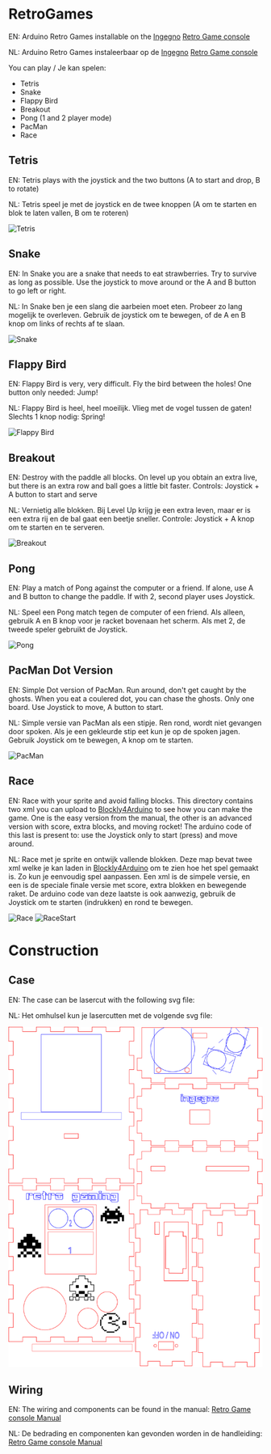 # RetroGames
EN: Arduino Retro Games installable on the [Ingegno](https://www.facebook.com/IngegnoMakerSpace/) [Retro Game console](https://docs.google.com/document/d/1rd5WztljQ4R-4YQH1UzbRDuTeg8SeEte_eZYg9qlx8Y/edit?usp=sharing) 

NL: Arduino Retro Games instaleerbaar op de [Ingegno](https://www.facebook.com/IngegnoMakerSpace/) [Retro Game console](https://docs.google.com/document/d/1rd5WztljQ4R-4YQH1UzbRDuTeg8SeEte_eZYg9qlx8Y/edit?usp=sharing) 

You can play / Je kan spelen:
* Tetris
* Snake
* Flappy Bird
* Breakout
* Pong (1 and 2 player mode)
* PacMan
* Race

## Tetris
EN: Tetris plays with the joystick and the two buttons (A to start and drop, B to rotate)

NL: Tetris speel je met de joystick en de twee knoppen (A om te starten en blok te laten vallen, B om te roteren)

![Tetris](https://github.com/ingegno/RetroGames/raw/master/docs/RetroGameTetris.jpg "Tetris")

## Snake
EN: In Snake you are a snake that needs to eat strawberries. Try to survive as long as possible. Use the joystick to move around or the A and B button to go left or right.

NL: In Snake ben je een slang die aarbeien moet eten. Probeer zo lang mogelijk te overleven. Gebruik de joystick om te bewegen, of de A en B knop om links of rechts af te slaan.

![Snake](https://github.com/ingegno/RetroGames/raw/master/docs/RetroGameSnake.jpg "Snake")

## Flappy Bird
EN: Flappy Bird is very, very difficult. Fly the bird between the holes! One button only needed: Jump!

NL: Flappy Bird is heel, heel moeilijk. Vlieg met de vogel tussen de gaten! Slechts 1 knop nodig: Spring!

![Flappy Bird](https://github.com/ingegno/RetroGames/raw/master/docs/RetroGameFlappy.jpg "Flappy Bird")

## Breakout
EN: Destroy with the paddle all blocks. On level up you obtain an extra live, but there is an extra row and ball goes a little bit faster. Controls: Joystick + A button to start and serve

NL: Vernietig alle blokken. Bij Level Up krijg je een extra leven, maar er is een extra rij en de bal gaat een beetje sneller. Controle: Joystick + A knop om te starten en te serveren.

![Breakout](https://github.com/ingegno/RetroGames/raw/master/docs/RetroGameBreakout.jpg "Breakout")

## Pong
EN: Play a match of Pong against the computer or a friend. If alone, use A and B button to change the paddle. If with 2, second player uses Joystick.

NL: Speel een Pong match tegen de computer of een friend. Als alleen, gebruik A en B knop voor je racket bovenaan het scherm. Als met 2, de tweede speler gebruikt de Joystick.

![Pong](https://github.com/ingegno/RetroGames/raw/master/docs/RetroGamePong.jpg "Pong")

## PacMan Dot Version
EN: Simple Dot version of PacMan. Run around, don't get caught by the ghosts. When you eat a coulered dot, you can chase the ghosts. Only one board. Use Joystick to move, A button to start.

NL: Simple versie van PacMan als een stipje. Ren rond, wordt niet gevangen door spoken. Als je een gekleurde stip eet kun je op de spoken jagen. Gebruik Joystick om te bewegen, A knop om te starten.

![PacMan](https://github.com/ingegno/RetroGames/raw/master/docs/RetroGamePacman.jpg "PacMan")


## Race
EN: Race with your sprite and avoid falling blocks. This directory contains two xml you can upload to [Blockly4Arduino](http://blokkencode.ingegno.be/index_en.html) to see how you can make the game. One is the easy version from the manual, the other is an advanced version with score, extra blocks, and moving rocket! The arduino code of this last is present to: use the Joystick only to start (press) and move around.

NL: Race met je sprite en ontwijk vallende blokken. Deze map bevat twee xml welke je kan laden in  [Blockly4Arduino](http://blokkencode.ingegno.be/index.html) om te zien hoe het spel gemaakt is. Zo kun je eenvoudig spel aanpassen. Een xml is de simpele versie, en een is de speciale finale versie met score, extra blokken en bewegende raket. De arduino code van deze laatste is ook aanwezig, gebruik de Joystick om te starten (indrukken) en rond te bewegen.

![Race](https://github.com/ingegno/RetroGames/raw/master/docs/RetroGameRace.jpg "Race") 
![RaceStart](https://github.com/ingegno/RetroGames/raw/master/docs/RetroGameRaceStart.jpg "RaceStart")

# Construction
## Case
EN: The case can be lasercut with the following svg file: 

NL: Het omhulsel kun je lasercutten met de volgende svg file:

![console](https://github.com/ingegno/RetroGames/blob/master/IngegnoRetroGameConsole/IngegnoRetroGame.svg "svg file")

## Wiring
EN: The wiring and components can be found in the manual: [Retro Game console Manual](https://docs.google.com/document/d/1rd5WztljQ4R-4YQH1UzbRDuTeg8SeEte_eZYg9qlx8Y/edit?usp=sharing) 

NL: De bedrading en componenten kan gevonden worden in de handleiding: [Retro Game console Manual](https://docs.google.com/document/d/1rd5WztljQ4R-4YQH1UzbRDuTeg8SeEte_eZYg9qlx8Y/edit?usp=sharing) 
